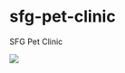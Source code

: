 # sfg-pet-clinic
SFG Pet Clinic

[![](https://circleci.com/gh/chemelson/sfg-pet-clinic.svg?style=svg)](https://circleci.com/gh/chemelson/sfg-pet-clinic)